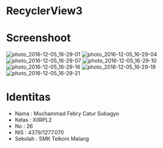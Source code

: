 # RecyclerView3
# Screenshoot
![photo_2016-12-05_16-29-01](https://cloud.githubusercontent.com/assets/22725686/20880169/6f0cbc52-bb09-11e6-979d-b36581c1e93c.jpg)
![photo_2016-12-05_16-29-04](https://cloud.githubusercontent.com/assets/22725686/20880170/6f0fcf78-bb09-11e6-9e9d-74356b824339.jpg)
![photo_2016-12-05_16-29-07](https://cloud.githubusercontent.com/assets/22725686/20880171/6f113ac0-bb09-11e6-8fa5-878f95512ebd.jpg)
![photo_2016-12-05_16-29-10](https://cloud.githubusercontent.com/assets/22725686/20880173/6f150de4-bb09-11e6-98a4-453a7527ebf4.jpg)
![photo_2016-12-05_16-29-16](https://cloud.githubusercontent.com/assets/22725686/20880172/6f13ba20-bb09-11e6-827d-f24650196612.jpg)
![photo_2016-12-05_16-29-19](https://cloud.githubusercontent.com/assets/22725686/20880175/6f1e7528-bb09-11e6-8de7-b69c90883cbf.jpg)
![photo_2016-12-05_16-29-21](https://cloud.githubusercontent.com/assets/22725686/20880176/6f3d7504-bb09-11e6-9a94-79843a666b4f.jpg)
# Identitas
- Nama : Muchammad Febry Catur Subagyo
- Kelas : XIIRPL2
- No : 26
- NIS : 4379/1277.070
- Sekolah : SMK Telkom Malang
